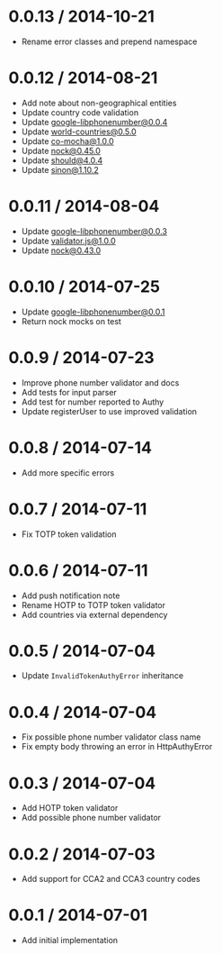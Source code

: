 
0.0.13 / 2014-10-21
==================

  * Rename error classes and prepend namespace

0.0.12 / 2014-08-21
==================

  * Add note about non-geographical entities
  * Update country code validation
  * Update google-libphonenumber@0.0.4
  * Update world-countries@0.5.0
  * Update co-mocha@1.0.0
  * Update nock@0.45.0
  * Update should@4.0.4
  * Update sinon@1.10.2

0.0.11 / 2014-08-04
==================

  * Update google-libphonenumber@0.0.3
  * Update validator.js@1.0.0
  * Update nock@0.43.0

0.0.10 / 2014-07-25
==================

  * Update google-libphonenumber@0.0.1
  * Return nock mocks on test

0.0.9 / 2014-07-23
==================

  * Improve phone number validator and docs
  * Add tests for input parser
  * Add test for number reported to Authy
  * Update registerUser to use improved validation

0.0.8 / 2014-07-14
==================

  * Add more specific errors

0.0.7 / 2014-07-11
==================

  * Fix TOTP token validation

0.0.6 / 2014-07-11
==================

  * Add push notification note
  * Rename HOTP to TOTP token validator
  * Add countries via external dependency

0.0.5 / 2014-07-04
==================

  * Update `InvalidTokenAuthyError` inheritance

0.0.4 / 2014-07-04
==================

  * Fix possible phone number validator class name
  * Fix empty body throwing an error in HttpAuthyError

0.0.3 / 2014-07-04
==================

  * Add HOTP token validator
  * Add possible phone number validator

0.0.2 / 2014-07-03
==================

  * Add support for CCA2 and CCA3 country codes

0.0.1 / 2014-07-01
==================

  * Add initial implementation
